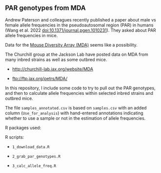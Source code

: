 ## PAR genotypes from MDA

Andrew Paterson and colleagues recently published a paper about male
vs female allele frequencies in the pseudoautosomal region (PAR) in
humans (Wang et al. 2022
[doi:10.1371/journal.pgen.1010231](https://doi.org/10.1371/journal.pgen.1010231)).
They asked about PAR allele frequencies in mice.

Data for the [Mouse Diversity Array
(MDA)](https://doi.org/10.1371/journal.pgen.1010231) seems like a possibility.

The Churchill group at the Jackson Lab have posted data on MDA from
many inbred strains as well as some outbred mice.

- <http://churchill-lab.jax.org/website/MDA>

- <ftp://ftp.jax.org/petrs/MDA/>

In this repository, I include some code to try to pull out the PAR
genotypes, and then to calculate allele frequencies within selected
inbred strains and outbred mice.

The file `samples_annotated.csv` is based on `samples.csv` with an
added column (`Use_for_analysis`)  with hand-entered annotations indicating whether to
use a sample or not in the estimation of allele frequencies.

R packages used:


R scripts:

- `1_download_data.R`

- `2_grab_par_genotypes.R`

- `3_calc_allele_freq.R`
